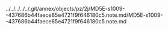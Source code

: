 ../../../../../.git/annex/objects/pz/2j/MD5E-s1009--437686b44faece85e4721f9f646180c5.note.md/MD5E-s1009--437686b44faece85e4721f9f646180c5.note.md